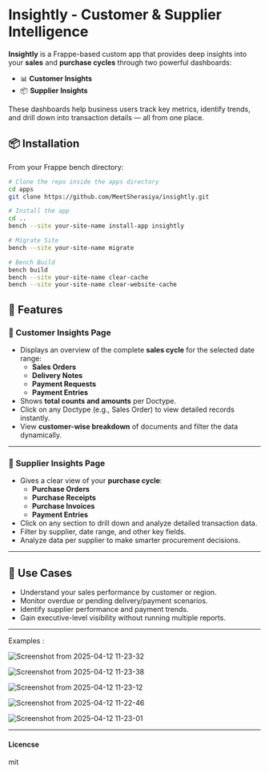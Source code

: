 # Insightly - Customer & Supplier Intelligence

**Insightly** is a Frappe-based custom app that provides deep insights into your **sales** and **purchase cycles** through two powerful dashboards:

- 📊 **Customer Insights**
- 📦 **Supplier Insights**

These dashboards help business users track key metrics, identify trends, and drill down into transaction details — all from one place.

## 📦 Installation

From your Frappe bench directory:

```bash
# Clone the repo inside the apps directory
cd apps
git clone https://github.com/MeetSherasiya/insightly.git

# Install the app
cd ..
bench --site your-site-name install-app insightly

# Migrate Site
bench --site your-site-name migrate

# Bench Build
bench build
bench --site your-site-name clear-cache
bench --site your-site-name clear-website-cache
```


## 🚀 Features

### 🔹 Customer Insights Page

- Displays an overview of the complete **sales cycle** for the selected date range:
  - **Sales Orders**
  - **Delivery Notes**
  - **Payment Requests**
  - **Payment Entries**
- Shows **total counts and amounts** per Doctype.
- Click on any Doctype (e.g., Sales Order) to view detailed records instantly.
- View **customer-wise breakdown** of documents and filter the data dynamically.

---

### 🔹 Supplier Insights Page

- Gives a clear view of your **purchase cycle**:
  - **Purchase Orders**
  - **Purchase Receipts**
  - **Purchase Invoices**
  - **Payment Entries**
- Click on any section to drill down and analyze detailed transaction data.
- Filter by supplier, date range, and other key fields.
- Analyze data per supplier to make smarter procurement decisions.

---

## 🧠 Use Cases

- Understand your sales performance by customer or region.
- Monitor overdue or pending delivery/payment scenarios.
- Identify supplier performance and payment trends.
- Gain executive-level visibility without running multiple reports.

---

Examples :


![Screenshot from 2025-04-12 11-23-32](https://github.com/user-attachments/assets/ced61b6d-4a3a-40d1-a988-595c3667d1dc)


![Screenshot from 2025-04-12 11-23-38](https://github.com/user-attachments/assets/a5138584-7daf-48bb-95ae-6f3343daa8e2)


![Screenshot from 2025-04-12 11-23-12](https://github.com/user-attachments/assets/702699db-b835-4d48-9c06-93709f852ff8)


![Screenshot from 2025-04-12 11-22-46](https://github.com/user-attachments/assets/83bd652e-c1c4-46a2-9ae9-8b4db95f40f0)


![Screenshot from 2025-04-12 11-23-01](https://github.com/user-attachments/assets/0466f5ab-8f90-47bf-a151-1e03ea8abd24)


---

#### Licencse

mit
